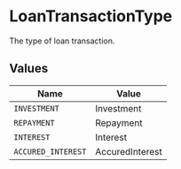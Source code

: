 # LoanTransactionType

The type of loan transaction.


## Values

| Name               | Value              |
| ------------------ | ------------------ |
| `INVESTMENT`       | Investment         |
| `REPAYMENT`        | Repayment          |
| `INTEREST`         | Interest           |
| `ACCURED_INTEREST` | AccuredInterest    |